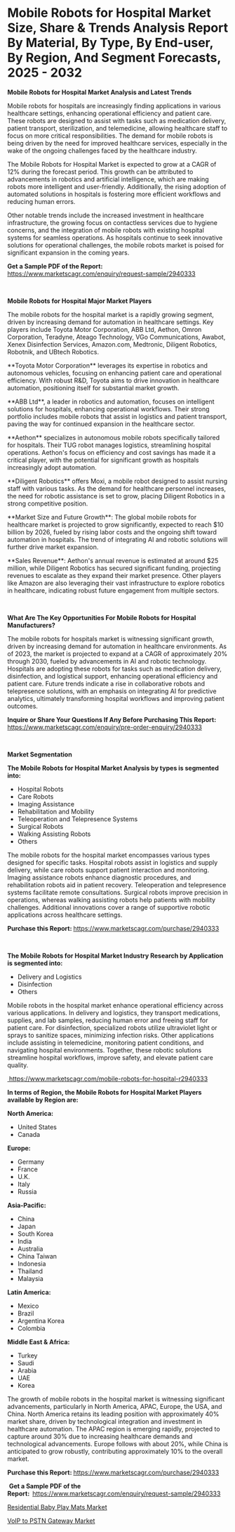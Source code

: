 <p><h1>Mobile Robots for Hospital Market Size, Share & Trends Analysis Report By Material, By Type, By End-user, By Region, And Segment Forecasts, 2025 - 2032</h1></p><p><strong>Mobile Robots for Hospital Market Analysis and Latest Trends</strong></p>
<p><p>Mobile robots for hospitals are increasingly finding applications in various healthcare settings, enhancing operational efficiency and patient care. These robots are designed to assist with tasks such as medication delivery, patient transport, sterilization, and telemedicine, allowing healthcare staff to focus on more critical responsibilities. The demand for mobile robots is being driven by the need for improved healthcare services, especially in the wake of the ongoing challenges faced by the healthcare industry.</p><p>The Mobile Robots for Hospital Market is expected to grow at a CAGR of 12% during the forecast period. This growth can be attributed to advancements in robotics and artificial intelligence, which are making robots more intelligent and user-friendly. Additionally, the rising adoption of automated solutions in hospitals is fostering more efficient workflows and reducing human errors. </p><p>Other notable trends include the increased investment in healthcare infrastructure, the growing focus on contactless services due to hygiene concerns, and the integration of mobile robots with existing hospital systems for seamless operations. As hospitals continue to seek innovative solutions for operational challenges, the mobile robots market is poised for significant expansion in the coming years.</p></p>
<p><strong>Get a Sample PDF of the Report:&nbsp;</strong> <a href="https://www.marketscagr.com/enquiry/request-sample/2940333?utm_campaign=2031&utm_medium=2&utm_source=Github&utm_content=ia&utm_term=15032025&utm_id=mobile-robots-for-hospital">https://www.marketscagr.com/enquiry/request-sample/2940333</a></p>
<p>&nbsp;</p>
<p><strong>Mobile Robots for Hospital Major Market Players</strong></p>
<p><p>The mobile robots for the hospital market is a rapidly growing segment, driven by increasing demand for automation in healthcare settings. Key players include Toyota Motor Corporation, ABB Ltd, Aethon, Omron Corporation, Teradyne, Ateago Technology, VGo Communications, Awabot, Xenex Disinfection Services, Amazon.com, Medtronic, Diligent Robotics, Robotnik, and UBtech Robotics.</p><p>**Toyota Motor Corporation** leverages its expertise in robotics and autonomous vehicles, focusing on enhancing patient care and operational efficiency. With robust R&D, Toyota aims to drive innovation in healthcare automation, positioning itself for substantial market growth.</p><p>**ABB Ltd**, a leader in robotics and automation, focuses on intelligent solutions for hospitals, enhancing operational workflows. Their strong portfolio includes mobile robots that assist in logistics and patient transport, paving the way for continued expansion in the healthcare sector.</p><p>**Aethon** specializes in autonomous mobile robots specifically tailored for hospitals. Their TUG robot manages logistics, streamlining hospital operations. Aethon's focus on efficiency and cost savings has made it a critical player, with the potential for significant growth as hospitals increasingly adopt automation.</p><p>**Diligent Robotics** offers Moxi, a mobile robot designed to assist nursing staff with various tasks. As the demand for healthcare personnel increases, the need for robotic assistance is set to grow, placing Diligent Robotics in a strong competitive position.</p><p>**Market Size and Future Growth**: The global mobile robots for healthcare market is projected to grow significantly, expected to reach $10 billion by 2026, fueled by rising labor costs and the ongoing shift toward automation in hospitals. The trend of integrating AI and robotic solutions will further drive market expansion.</p><p>**Sales Revenue**: Aethon's annual revenue is estimated at around $25 million, while Diligent Robotics has secured significant funding, projecting revenues to escalate as they expand their market presence. Other players like Amazon are also leveraging their vast infrastructure to explore robotics in healthcare, indicating robust future engagement from multiple sectors.</p></p>
<p>&nbsp;</p>
<p><strong>What Are The Key Opportunities For Mobile Robots for Hospital Manufacturers?</strong></p>
<p><p>The mobile robots for hospitals market is witnessing significant growth, driven by increasing demand for automation in healthcare environments. As of 2023, the market is projected to expand at a CAGR of approximately 20% through 2030, fueled by advancements in AI and robotic technology. Hospitals are adopting these robots for tasks such as medication delivery, disinfection, and logistical support, enhancing operational efficiency and patient care. Future trends indicate a rise in collaborative robots and telepresence solutions, with an emphasis on integrating AI for predictive analytics, ultimately transforming hospital workflows and improving patient outcomes.</p></p>
<p><strong>Inquire or Share Your Questions If Any Before Purchasing This Report:</strong> <a href="https://www.marketscagr.com/enquiry/pre-order-enquiry/2940333?utm_campaign=2031&utm_medium=2&utm_source=Github&utm_content=ia&utm_term=15032025&utm_id=mobile-robots-for-hospital">https://www.marketscagr.com/enquiry/pre-order-enquiry/2940333</a></p>
<p>&nbsp;</p>
<p><strong>Market Segmentation</strong></p>
<p><strong>The Mobile Robots for Hospital Market Analysis by types is segmented into:</strong></p>
<p><ul><li>Hospital Robots</li><li>Care Robots</li><li>Imaging Assistance</li><li>Rehabilitation and Mobility</li><li>Teleoperation and Telepresence Systems</li><li>Surgical Robots</li><li>Walking Assisting Robots</li><li>Others</li></ul></p>
<p><p>The mobile robots for the hospital market encompasses various types designed for specific tasks. Hospital robots assist in logistics and supply delivery, while care robots support patient interaction and monitoring. Imaging assistance robots enhance diagnostic procedures, and rehabilitation robots aid in patient recovery. Teleoperation and telepresence systems facilitate remote consultations. Surgical robots improve precision in operations, whereas walking assisting robots help patients with mobility challenges. Additional innovations cover a range of supportive robotic applications across healthcare settings.</p></p>
<p><strong>Purchase this Report:&nbsp;</strong><a href="https://www.marketscagr.com/purchase/2940333?utm_campaign=2031&utm_medium=2&utm_source=Github&utm_content=ia&utm_term=15032025&utm_id=mobile-robots-for-hospital">https://www.marketscagr.com/purchase/2940333</a></p>
<p>&nbsp;</p>
<p><strong>The Mobile Robots for Hospital Market Industry Research by Application is segmented into:</strong></p>
<p><ul><li>Delivery and Logistics</li><li>Disinfection</li><li>Others</li></ul></p>
<p><p>Mobile robots in the hospital market enhance operational efficiency across various applications. In delivery and logistics, they transport medications, supplies, and lab samples, reducing human error and freeing staff for patient care. For disinfection, specialized robots utilize ultraviolet light or sprays to sanitize spaces, minimizing infection risks. Other applications include assisting in telemedicine, monitoring patient conditions, and navigating hospital environments. Together, these robotic solutions streamline hospital workflows, improve safety, and elevate patient care quality.</p></p>
<p><a href="https://www.marketscagr.com/mobile-robots-for-hospital-r2940333?utm_campaign=2031&utm_medium=2&utm_source=Github&utm_content=ia&utm_term=15032025&utm_id=mobile-robots-for-hospital">&nbsp;https://www.marketscagr.com/mobile-robots-for-hospital-r2940333</a></p>
<p><strong>In terms of Region, the Mobile Robots for Hospital Market Players available by Region are:</strong></p>
<p>
    <p> <strong> North America: </strong>
        <ul>
            <li>United States</li>
            <li>Canada</li>
        </ul>
        </p> 
    <p> <strong> Europe: </strong>
        <ul>
            <li>Germany</li>
            <li>France</li>
            <li>U.K.</li>
            <li>Italy</li>
            <li>Russia</li>
        </ul>
        </p> 
    <p> <strong> Asia-Pacific: </strong>
        <ul>
            <li>China</li>
            <li>Japan</li>
            <li>South Korea</li>
            <li>India</li>
            <li>Australia</li>
            <li>China Taiwan</li>
            <li>Indonesia</li>
            <li>Thailand</li>
            <li>Malaysia</li>
        </ul>
        </p> 
    <p> <strong> Latin America: </strong>
        <ul>
            <li>Mexico</li>
            <li>Brazil</li>
            <li>Argentina Korea</li>
            <li>Colombia</li>
        </ul>
        </p> 
    <p> <strong> Middle East & Africa: </strong>
        <ul>
            <li>Turkey</li>
            <li>Saudi</li>
            <li>Arabia</li>
            <li>UAE</li>
            <li>Korea</li>
        </ul>
    </p>
    </p>
<p><p>The growth of mobile robots in the hospital market is witnessing significant advancements, particularly in North America, APAC, Europe, the USA, and China. North America retains its leading position with approximately 40% market share, driven by technological integration and investment in healthcare automation. The APAC region is emerging rapidly, projected to capture around 30% due to increasing healthcare demands and technological advancements. Europe follows with about 20%, while China is anticipated to grow robustly, contributing approximately 10% to the overall market.</p></p>
<p><strong>Purchase this Report: </strong><a href="https://www.marketscagr.com/purchase/2940333?utm_campaign=2031&utm_medium=2&utm_source=Github&utm_content=ia&utm_term=15032025&utm_id=mobile-robots-for-hospital">https://www.marketscagr.com/purchase/2940333</a></p>
<p>&nbsp;<strong>Get a Sample PDF of the Report:&nbsp;&nbsp;</strong><a href="https://www.marketscagr.com/enquiry/request-sample/2940333?utm_campaign=2031&utm_medium=2&utm_source=Github&utm_content=ia&utm_term=15032025&utm_id=mobile-robots-for-hospital">https://www.marketscagr.com/enquiry/request-sample/2940333</a></p>
<p><strong></strong></p>
<p><p><a href="https://github.com/yardemuongz5/Market-Research-Report-List-1/blob/main/residential-baby-play-mats-market.md?utm_campaign=2031&utm_medium=2&utm_source=Github&utm_content=ia&utm_term=15032025&utm_id=mobile-robots-for-hospital">Residential Baby Play Mats Market</a></p><p><a href="https://github.com/PeterParrish5/Market-Research-Report-List-7/blob/main/voip-to-pstn-gateway-market.md?utm_campaign=2031&utm_medium=2&utm_source=Github&utm_content=ia&utm_term=15032025&utm_id=mobile-robots-for-hospital">VoIP to PSTN Gateway Market</a></p></p>